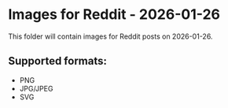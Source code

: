 # Images for Reddit - 2026-01-26

This folder will contain images for Reddit posts on 2026-01-26.

## Supported formats:
- PNG
- JPG/JPEG
- SVG

